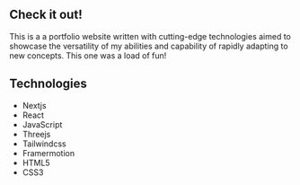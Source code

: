 ## Check it out!

This is a a portfolio website written with cutting-edge technologies aimed to showcase the versatility of my abilities and capability of rapidly adapting to new concepts. This one was a load of fun!

## Technologies

- Nextjs
- React
- JavaScript
- Threejs
- Tailwindcss
- Framermotion
- HTML5
- CSS3
